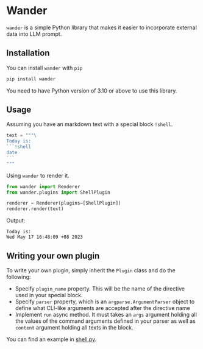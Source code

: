 # Wander

`wander` is a simple Python library that makes it easier to incorporate external data into LLM prompt.

## Installation

You can install `wander` with `pip`

```python
pip install wander
```

You need to have Python version of 3.10 or above to use this library.

## Usage

Assuming you have an markdown text with a special block `!shell`.

````python
text = """\
Today is:
```!shell
date
```
"""
````

Using `wander` to render it.

```python
from wander import Renderer
from wander.plugins import ShellPlugin

renderer = Renderer(plugins=[ShellPlugin])
renderer.render(text)
```

Output:
```
Today is:
Wed May 17 16:48:09 +08 2023
```


## Writing your own plugin

To write your own plugin, simply inherit the `Plugin` class and do the following:

- Specify `plugin_name` property. This will be the name of the directive used in your special block.
- Specify `parser` property, which is an `argparse.ArgumentParser` object to define what CLI-like arguments are accepted after the directive name
- Implement `run` async method. It must takes an `args` argument holding all the values of the command arguments defined in your parser as well as `content` argument holding all texts in the block.

You can find an example in [shell.py](wander/plugins/shell.py).